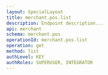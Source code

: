 ```yaml
---
layout: SpecialLayout
title: merchant.pos.list
description: Endpoint description...
api: merchant
schema: merchant.pos
operationId: merchant.pos.list
operation: get
method: list
authLevel: KEY
authRoles: SUPERUSER, INTEGRATOR
---
```


